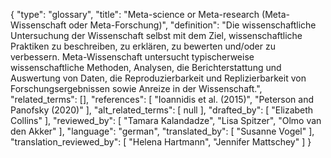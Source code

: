 {
    "type": "glossary",
    "title": "Meta-science or Meta-research (Meta-Wissenschaft oder Meta-Forschung)",
    "definition": "Die wissenschaftliche Untersuchung der Wissenschaft selbst mit dem Ziel, wissenschaftliche Praktiken zu beschreiben, zu erklären, zu bewerten und/oder zu verbessern. Meta-Wissenschaft untersucht typischerweise wissenschaftliche Methoden, Analysen, die Berichterstattung und Auswertung von Daten, die Reproduzierbarkeit und Replizierbarkeit von Forschungsergebnissen sowie Anreize in der Wissenschaft.",
    "related_terms": [],
    "references": [
        "Ioannidis et al. (2015)",
        "Peterson and Panofsky (2020)"
    ],
    "alt_related_terms": [
        null
    ],
    "drafted_by": [
        "Elizabeth Collins"
    ],
    "reviewed_by": [
        "Tamara Kalandadze",
        "Lisa Spitzer",
        "Olmo van den Akker"
    ],
    "language": "german",
    "translated_by": [
        "Susanne Vogel"
    ],
    "translation_reviewed_by": [
        "Helena Hartmann",
        "Jennifer Mattschey"
    ]
}